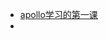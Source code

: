 - [apollo学习的第一课](https://blog.apollographql.com/full-stack-react-graphql-tutorial-582ac8d24e3b)
- [](https://blog.apollographql.com/react-graphql-tutorial-part-2-server-99d0528c7928)